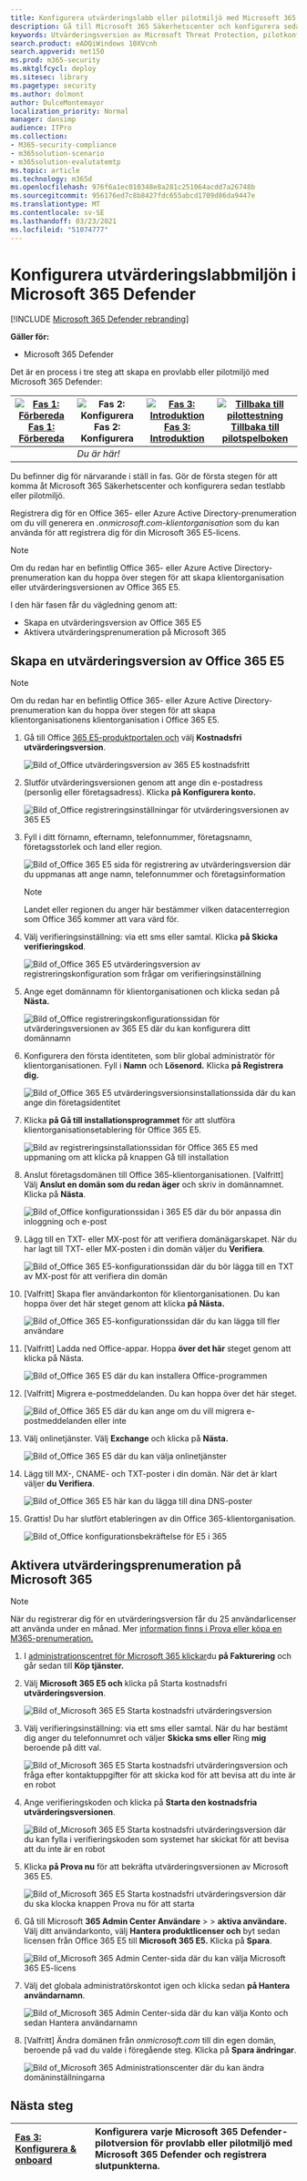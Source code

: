 ```yaml
---
title: Konfigurera utvärderingslabb eller pilotmiljö med Microsoft 365 Defender
description: Gå till Microsoft 365 Säkerhetscenter och konfigurera sedan testlabbmiljön i Microsoft 365 Defender
keywords: Utvärderingsversion av Microsoft Threat Protection, pilotkonfiguration av Microsoft Threat Protection, prova Microsoft Threat Protection, utvärderingslabbkonfiguration av Microsoft Threat Protection
search.product: eADQiWindows 10XVcnh
search.appverid: met150
ms.prod: m365-security
ms.mktglfcycl: deploy
ms.sitesec: library
ms.pagetype: security
ms.author: dolmont
author: DulceMontemayor
localization_priority: Normal
manager: dansimp
audience: ITPro
ms.collection:
- M365-security-compliance
- m365solution-scenario
- m365solution-evalutatemtp
ms.topic: article
ms.technology: m365d
ms.openlocfilehash: 976f6a1ec010348e8a281c251064acdd7a26748b
ms.sourcegitcommit: 956176ed7c8b8427fdc655abcd1709d86da9447e
ms.translationtype: MT
ms.contentlocale: sv-SE
ms.lasthandoff: 03/23/2021
ms.locfileid: "51074777"
---
```

# <a name="set-up-your-microsoft-365-defender-trial-lab-environment"></a>Konfigurera utvärderingslabbmiljön i Microsoft 365 Defender 

[!INCLUDE [Microsoft 365 Defender rebranding](../includes/microsoft-defender.md)]


**Gäller för:**
- Microsoft 365 Defender 


Det är en process i tre steg att skapa en provlabb eller pilotmiljö med Microsoft 365 Defender:

|[![Fas 1: Förbereda](../../media/phase-diagrams/prepare.png)](prepare-m365d-eval.md)<br/>[Fas 1: Förbereda](prepare-m365d-eval.md) |![Fas 2: Konfigurera](../../media/phase-diagrams/setup.png)<br/>Fas 2: Konfigurera |[![Fas 3: Introduktion](../../media/phase-diagrams/onboard.png)](config-m365d-eval.md)<br/>[Fas 3: Introduktion](config-m365d-eval.md) | [![Tillbaka till pilottestning](../../media/phase-diagrams/backtopilot.png)](m365d-pilot.md)<br/>[Tillbaka till pilotspelboken](m365d-pilot.md) |
|--|--|--|--|
||*Du är här!*  | | |


Du befinner dig för närvarande i ställ in fas. Gör de första stegen för att komma åt Microsoft 365 Säkerhetscenter och konfigurera sedan testlabb eller pilotmiljö.

Registrera dig för en Office 365- eller Azure Active Directory-prenumeration om du vill generera en *.onmicrosoft.com-klientorganisation* som du kan använda för att registrera dig för din Microsoft 365 E5-licens. 

>[!NOTE]
>Om du redan har en befintlig Office 365- eller Azure Active Directory-prenumeration kan du hoppa över stegen för att skapa klientorganisation eller utvärderingsversionen av Office 365 E5.

I den här fasen får du vägledning genom att:
- Skapa en utvärderingsversion av Office 365 E5
- Aktivera utvärderingsprenumeration på Microsoft 365


## <a name="create-an-office-365-e5-trial-tenant"></a>Skapa en utvärderingsversion av Office 365 E5
>[!NOTE]
>Om du redan har en befintlig Office 365- eller Azure Active Directory-prenumeration kan du hoppa över stegen för att skapa klientorganisationens klientorganisation i Office 365 E5.

1. Gå till Office [365 E5-produktportalen och](https://www.microsoft.com/microsoft-365/business/office-365-enterprise-e5-business-software?activetab=pivot%3aoverviewtab) välj **Kostnadsfri utvärderingsversion**.

   ![Bild of_Office utvärderingsversion av 365 E5 kostnadsfritt](../../media/mtp-eval-9.png)
  
2. Slutför utvärderingsversionen genom att ange din e-postadress (personlig eller företagsadress). Klicka **på Konfigurera konto.**

   ![Bild of_Office registreringsinställningar för utvärderingsversionen av 365 E5](../../media/mtp-eval-10.png)

3. Fyll i ditt förnamn, efternamn, telefonnummer, företagsnamn, företagsstorlek och land eller region.  

   ![Bild of_Office 365 E5 sida för registrering av utvärderingsversion där du uppmanas att ange namn, telefonnummer och företagsinformation](../../media/mtp-eval-11.png)
   
   > [!NOTE]
   > Landet eller regionen du anger här bestämmer vilken datacenterregion som Office 365 kommer att vara värd för.
  
4. Välj verifieringsinställning: via ett sms eller samtal. Klicka **på Skicka verifieringskod**. 

   ![Bild of_Office 365 E5 utvärderingsversion av registreringskonfiguration som frågar om verifieringsinställning](../../media/mtp-eval-12.png)

5. Ange eget domännamn för klientorganisationen och klicka sedan på **Nästa.**

   ![Bild of_Office registreringskonfigurationssidan för utvärderingsversionen av 365 E5 där du kan konfigurera ditt domännamn](../../media/mtp-eval-13.png)
 
6. Konfigurera den första identiteten, som blir global administratör för klientorganisationen. Fyll i **Namn** och **Lösenord.** Klicka **på Registrera dig.**

   ![Bild of_Office 365 E5 utvärderingsversionsinstallationssida där du kan ange din företagsidentitet](../../media/mtp-eval-14.png)

7. Klicka **på Gå till installationsprogrammet** för att slutföra klientorganisationsetablering för Office 365 E5.

   ![Bild av registreringsinstallationssidan för Office 365 E5 med uppmaning om att klicka på knappen Gå till installation](../../media/mtp-eval-15.png)

8. Anslut företagsdomänen till Office 365-klientorganisationen. [Valfritt] Välj **Anslut en domän som du redan äger** och skriv in domännamnet. Klicka på **Nästa**.

   ![Bild of_Office konfigurationssidan i 365 E5 där du bör anpassa din inloggning och e-post](../../media/mtp-eval-16.png)
 
9. Lägg till en TXT- eller MX-post för att verifiera domänägarskapet. När du har lagt till TXT- eller MX-posten i din domän väljer du **Verifiera**.

   ![Bild of_Office 365 E5-konfigurationssidan där du bör lägga till en TXT av MX-post för att verifiera din domän](../../media/mtp-eval-17.png)
 
10. [Valfritt] Skapa fler användarkonton för klientorganisationen. Du kan hoppa över det här steget genom att klicka **på Nästa.**

    ![Bild of_Office 365 E5-konfigurationssidan där du kan lägga till fler användare](../../media/mtp-eval-18.png)
 
11. [Valfritt] Ladda ned Office-appar. Hoppa **över det här** steget genom att klicka på Nästa. 

    ![Bild of_Office 365 E5 där du kan installera Office-programmen](../../media/mtp-eval-19.png)

12. [Valfritt] Migrera e-postmeddelanden. Du kan hoppa över det här steget.

    ![Bild of_Office 365 E5 där du kan ange om du vill migrera e-postmeddelanden eller inte](../../media/mtp-eval-20.png)
 
13. Välj onlinetjänster. Välj **Exchange** och klicka på **Nästa.** 

    ![Bild of_Office 365 E5 där du kan välja onlinetjänster](../../media/mtp-eval-21.png)

14. Lägg till MX-, CNAME- och TXT-poster i din domän. När det är klart väljer **du Verifiera**.

    ![Bild of_Office 365 E5 här kan du lägga till dina DNS-poster](../../media/mtp-eval-22.png)
 
15. Grattis! Du har slutfört etableringen av din Office 365-klientorganisation.

    ![Bild of_Office konfigurationsbekräftelse för E5 i 365](../../media/mtp-eval-23.png)

## <a name="enable-microsoft-365-trial-subscription"></a>Aktivera utvärderingsprenumeration på Microsoft 365

>[!NOTE]
>När du registrerar dig för en utvärderingsversion får du 25 användarlicenser att använda under en månad. Mer [information finns i Prova eller köpa en M365-prenumeration.](../../commerce/try-or-buy-microsoft-365.md)

1. I [administrationscentret för Microsoft 365 klickar](https://admin.microsoft.com/)du **på Fakturering** och går sedan till **Köp tjänster.**

2. Välj **Microsoft 365 E5 och** klicka på Starta kostnadsfri **utvärderingsversion**. 

   ![Bild of_Microsoft 365 E5 Starta kostnadsfri utvärderingsversion](../../media/mtp-eval-24.png)

3. Välj verifieringsinställning: via ett sms eller samtal. När du har bestämt dig anger du telefonnumret och väljer **Skicka sms eller** Ring **mig** beroende på ditt val.

   ![Bild of_Microsoft 365 E5 Starta kostnadsfri utvärderingsversion och fråga efter kontaktuppgifter för att skicka kod för att bevisa att du inte är en robot](../../media/mtp-eval-25.png)
 
4. Ange verifieringskoden och klicka på **Starta den kostnadsfria utvärderingsversionen**.

   ![Bild of_Microsoft 365 E5 Starta kostnadsfri utvärderingsversion där du kan fylla i verifieringskoden som systemet har skickat för att bevisa att du inte är en robot](../../media/mtp-eval-26.png)

5. Klicka **på Prova nu** för att bekräfta utvärderingsversionen av Microsoft 365 E5.

   ![Bild of_Microsoft 365 E5 Starta kostnadsfri utvärderingsversion där du ska klocka knappen Prova nu för att starta](../../media/mtp-eval-27.png)
 
6. Gå till Microsoft **365 Admin Center Användare**  >    >  **aktiva användare.** Välj ditt användarkonto, välj **Hantera produktlicenser och** byt sedan licensen från Office 365 E5 till **Microsoft 365 E5.** Klicka på **Spara**.

   ![Bild of_Microsoft 365 Admin Center-sida där du kan välja Microsoft 365 E5-licens](../../media/mtp-eval-28.png)
 
7. Välj det globala administratörskontot igen och klicka sedan **på Hantera användarnamn**.

   ![Bild of_Microsoft 365 Admin Center-sida där du kan välja Konto och sedan Hantera användarnamn](../../media/mtp-eval-29.png)

8. [Valfritt] Ändra domänen från *onmicrosoft.com* till din egen domän, beroende på vad du valde i föregående steg. Klicka på **Spara ändringar**.

   ![Bild of_Microsoft 365 Administrationscenter där du kan ändra domäninställningarna](../../media/mtp-eval-30.png)



## <a name="next-step"></a>Nästa steg
|[Fas 3: Konfigurera & onboard](config-m365d-eval.md) | Konfigurera varje Microsoft 365 Defender-pilotversion för provlabb eller pilotmiljö med Microsoft 365 Defender och registrera slutpunkterna.
|:-------|:-----|
